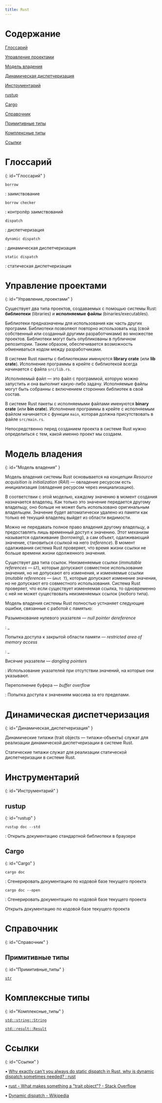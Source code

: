 ```yaml
---
title: Rust
---
```


# Содержание #

[Глоссарий](#Глоссарий)

[Управление проектами](#Управление_проектами)

[Модель владения](#Модель_владения)

[Динамическая диспетчеризация](#Динамическая_диспетчеризация)

[Инструментарий](#Инструментарий)

[rustup](#rustup)

[Cargo](#Cargo)

[Справочник](#Справочник)

[Примитивные типы](#Примитивные_типы)

[Комплексные типы](#Комплексные_типы)

[Ссылки](Ссылки)

# Глоссарий #
{: id="Глоссарий" }

`borrow`

: заимствование

`borrow checker`

: контролёр заимствований

`dispatch`

: диспетчеризация

`dynamic dispatch`

: динамическая диспетчеризация

`static dispatch`

: статическая диспетчеризация

# Управление проектами #
{: id="Управление_проектами" }

Существует два типа проектов, создаваемых с помощью системы Rust: **библиотеки**
(libraries) и **исполняемые файлы** (binaries/executables).

Библиотеки предназначены для использования как часть других программ. Библиотеки
позволяют повторно использовать код (свой собственный или созданный другими
разработчиками) во множестве проектов. Библиотеки могут быть опубликованы в
публичном репозитории. Таким образом, обеспечивается возможность обмениваться
кодом между разработчиками.

В системе Rust пакеты с библиотеками именуются **library crate** (или **lib crate**).
Исполнение программы в крейте с библиотекой всегда начинается с файла `src/lib.rs`.

Исполняемый файл — это файл с программой, которую можно запустить и она выполнит
какую-либо задачу. Исполняемые файлы могут быть собранны с включением сторонних
библиотек в свой состав.

В системе Rust пакеты с исполняемыми файлами именуются **binary crate** (или **bin crate**).
Исполнение программы в крейте с исполняемым файлом начинается с функции `main`,
которая должна присутствовать в файле `src/main.rs`.

Непосредственно перед созданием проекта в системе Rust нужно определиться с тем,
какой именно проект мы создаем.

# Модель владения #
{: id="Модель владения" }

Модель владения системы Rust основывается на концепции _Resource acquisition is
initialization_ (_RAII_) — овладение ресурсом есть инициализация (овладение
ресурсом через инициализацию).

В соответствии с этой моделью, каждому значению в момент создания назначается
владелец. Как только это значение передается другому владельцу, оно больше не
может быть использовано оригинальным владельцем. Значение будет автоматически
удалено из памяти как только её текущий владелец выйдет из области видимости.

Можно не передавать полное право владения другому владельцу, а предоставлять лишь
временный доступ к значению. Этот механизм называется одалживание (_borrowing_),
а сам объект, одалживающий значение, становиться ссылкой на него (_reference_).
В момент одалживания система Rust проверяет, что время жизни ссылки не больше
времени жизни одолженного значения.

Существует два типа ссылок. Неизменяемые ссылки (_immutable references_ — `&T`),
которые допускают совместное использование значения, но не допускают его
изменения, и изменяемые ссылки (_mutable references_ — `&mut T`), которые допускают
изменение значения, но не допускают его совместного использования. Система Rust
проверяет, что если существует изменяемая ссылка, то одновременно с ней не может
существовать неизменяемых ссылок (любого типа).

Модель владения системы Rust полностью устнаняет следующие ошибки, связанные с
работой с памятью:

Разыменование нулевого указателя — _null pointer dereference_

: _

Попытка доступа к закрытой области памяти — _restricted area of memory access_

: _

Висячие указатели — _dangling pointers_

: Использование указателей при отсутствии значений, на которые они указывают.

Переполнение буфера — _buffer overflow_

: Попытка доступа к значениям массива за его пределами.

# Динамическая диспетчеризация #
{: id="Динамическая_диспетчеризация" }

Динамические типажи (trait objects — типажи-объекты) служат для реализации
динамической диспетчеризации в системе Rust.

Статические типажи служат для реализации статической диспетчеризации в системе
Rust.

# Инструментарий #
{: id="Инструментарий" }

## rustup ##
{: id="rustup" }

`rustup doc --std`

: Открыть документацию стандартной библиотеки в браузере

## Cargo ##
{: id="Cargo" }

`cargo doc`

: Сгенерировать документацию по кодовой базе текущего проекта

`cargo doc --open`

: Сгенерировать документацию по кодовой базе текущего проекта

  Открыть документацию по кодовой базе текущего проекта

# Справочник #
{: id="Справочник" }

## Примитивные типы ##
{: id="Примитивные_типы" }

[`str`](https://doc.rust-lang.org/std/primitive.str.html)

# Комплексные типы #
{: id="Комплексные_типы" }

[`std::string::String`](https://doc.rust-lang.org/std/string/struct.String.html)

[`std::result::Result`](https://doc.rust-lang.org/std/result/enum.Result.html)

# Ссылки #
{: id="Ссылки" }

 • [Why exactly can't you always do static dispatch in Rust, why is dynamic dispatch sometimes needed? : rust](https://www.reddit.com/r/rust/comments/ta2cei/why_exactly_cant_you_always_do_static_dispatch_in/)

 • [rust - What makes something a "trait object"? - Stack Overflow](https://stackoverflow.com/questions/27567849/what-makes-something-a-trait-object/27570064#27570064)

 • [Dynamic dispatch - Wikipedia](https://en.wikipedia.org/wiki/Dynamic_dispatch)

